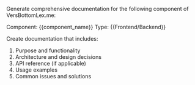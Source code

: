 Generate comprehensive documentation for the following component of VersBottomLex.me:

Component: {{component_name}}
Type: {{Frontend/Backend}}

Create documentation that includes:
1. Purpose and functionality
2. Architecture and design decisions
3. API reference (if applicable)
4. Usage examples
5. Common issues and solutions
